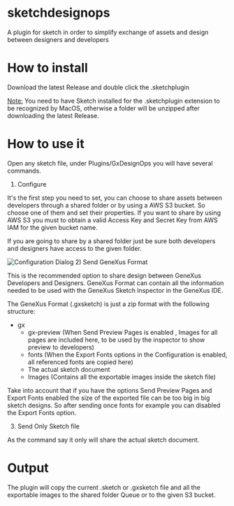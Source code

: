 # sketchdesignops
A plugin for sketch in order to simplify exchange of assets and design between designers and developers

# How to install

Download the latest Release and double click the .sketchplugin 

<ins>Note:</ins> You need to have Sketch installed for the .sketchplugin extension to be recognized by MacOS, otherwise a folder will be unzipped after downloading the latest Release.

# How to use it

Open any sketch file, under Plugins/GxDesignOps you will have several commands.

1) Configure

It's the first step you need to set, you can choose to share assets between developers through a shared folder or by using
a AWS S3 bucket.
So choose one of them and set their properties. If you want to share by using AWS S3 you must to obtain a valid Access Key and Secret Key from AWS IAM for the given bucket name.

If you are going to share by a shared folder just be sure both developers and designers have access to the given folder.

![Configuration Dialog](configuration.png)
2) Send GeneXus Format

This is the recommended option to share design between GeneXus Developers and Designers.
GeneXus Format can contain all the information needed to be used with the GeneXus Sketch Inspector in the GeneXus IDE.

The GeneXus Format (.gxsketch) is just a zip format with the following structure:

- gx
    - gx-preview  (When Send Preview Pages is enabled , Images for all pages are included here, to be used by the inspector to show preview to developers)
    - fonts (When the Export Fonts options in the Configuration is enabled, all referenced fonts are copied here)
    - <sketch file>  The actual sketch document
    - <sketch file name>Images (Contains all the exportable images inside the sketch file)

Take into account that if you have the options Send Preview Pages and Export Fonts enabled the size of the exported file can be too big in big sketch designs. So after sending once fonts for example you can disabled the Export Fonts option.

3) Send Only Sketch file

As the command say it only will share the actual sketch document.


# Output

The plugin will copy the current .sketch or .gxsketch file and all the exportable images to the shared folder Queue or to the given S3 bucket.
